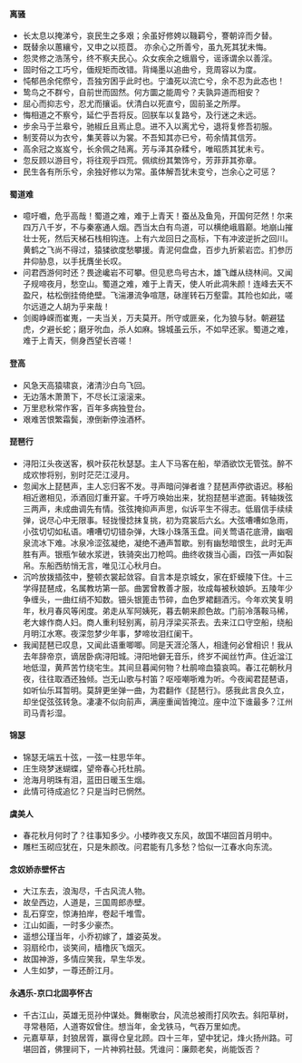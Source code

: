#### 离骚 
- 长太息以掩涕兮，哀民生之多艰；余虽好修姱以鞿羁兮，謇朝谇而夕替。
- 既替余以蕙纕兮，又申之以揽茝。 亦余心之所善兮，虽九死其犹未悔。
- 怨灵修之浩荡兮，终不察夫民心。众女疾余之蛾眉兮，谣诼谓余以善淫。
- 固时俗之工巧兮，偭规矩而改错。背绳墨以追曲兮，竞周容以为度。
- 忳郁邑余侘傺兮，吾独穷困乎此时也。宁溘死以流亡兮，余不忍为此态也！
- 鸷鸟之不群兮，自前世而固然。何方圜之能周兮？夫孰异道而相安？
- 屈心而抑志兮，忍尤而攘诟。伏清白以死直兮，固前圣之所厚。
- 悔相道之不察兮，延伫乎吾将反。回朕车以复路兮，及行迷之未远。
- 步余马于兰皋兮，驰椒丘且焉止息。进不入以离尤兮，退将复修吾初服。
- 制芰荷以为衣兮，集芙蓉以为裳。不吾知其亦已兮，苟余情其信芳。
- 高余冠之岌岌兮，长余佩之陆离。芳与泽其杂糅兮，唯昭质其犹未亏。
- 忽反顾以游目兮，将往观乎四荒。佩缤纷其繁饰兮，芳菲菲其弥章。
- 民生各有所乐兮，余独好修以为常。虽体解吾犹未变兮，岂余心之可惩？
>
#### 蜀道难
- 噫吁嚱，危乎高哉！蜀道之难，难于上青天！蚕丛及鱼凫，开国何茫然！尔来四万八千岁，不与秦塞通人烟。西当太白有鸟道，可以横绝峨眉巅。地崩山摧壮士死，然后天梯石栈相钩连。上有六龙回日之高标，下有冲波逆折之回川。黄鹤之飞尚不得过，猿猱欲度愁攀援。青泥何盘盘，百步九折萦岩峦。扪参历井仰胁息，以手抚膺坐长叹。
- 问君西游何时还？畏途巉岩不可攀。但见悲鸟号古木，雄飞雌从绕林间。又闻子规啼夜月，愁空山。蜀道之难，难于上青天，使人听此凋朱颜！连峰去天不盈尺，枯松倒挂倚绝壁。飞湍瀑流争喧豗，砯崖转石万壑雷。其险也如此，嗟尔远道之人胡为乎来哉！
- 剑阁峥嵘而崔嵬，一夫当关，万夫莫开。所守或匪亲，化为狼与豺。朝避猛虎，夕避长蛇；磨牙吮血，杀人如麻。锦城虽云乐，不如早还家。蜀道之难，难于上青天，侧身西望长咨嗟！
>
#### 登高
- 风急天高猿啸哀，渚清沙白鸟飞回。
- 无边落木萧萧下，不尽长江滚滚来。
- 万里悲秋常作客，百年多病独登台。
- 艰难苦恨繁霜鬓，潦倒新停浊酒杯。
>
#### 琵琶行
- 浔阳江头夜送客，枫叶荻花秋瑟瑟。主人下马客在船，举酒欲饮无管弦。醉不成欢惨将别，别时茫茫江浸月。
- 忽闻水上琵琶声，主人忘归客不发。寻声暗问弹者谁？琵琶声停欲语迟。移船相近邀相见，添酒回灯重开宴。千呼万唤始出来，犹抱琵琶半遮面。转轴拨弦三两声，未成曲调先有情。弦弦掩抑声声思，似诉平生不得志。低眉信手续续弹，说尽心中无限事。轻拢慢捻抹复挑，初为霓裳后六幺。大弦嘈嘈如急雨，小弦切切如私语。嘈嘈切切错杂弹，大珠小珠落玉盘。间关莺语花底滑，幽咽泉流冰下难。冰泉冷涩弦凝绝，凝绝不通声暂歇。别有幽愁暗恨生，此时无声胜有声。银瓶乍破水浆迸，铁骑突出刀枪鸣。曲终收拨当心画，四弦一声如裂帛。东船西舫悄无言，唯见江心秋月白。
- 沉吟放拨插弦中，整顿衣裳起敛容。自言本是京城女，家在虾蟆陵下住。十三学得琵琶成，名属教坊第一部。曲罢曾教善才服，妆成每被秋娘妒。五陵年少争缠头，一曲红绡不知数。钿头银篦击节碎，血色罗裙翻酒污。今年欢笑复明年，秋月春风等闲度。弟走从军阿姨死，暮去朝来颜色故。门前冷落鞍马稀，老大嫁作商人妇。商人重利轻别离，前月浮梁买茶去。去来江口守空船，绕船月明江水寒。夜深忽梦少年事，梦啼妆泪红阑干。
- 我闻琵琶已叹息，又闻此语重唧唧。同是天涯沦落人，相逢何必曾相识！我从去年辞帝京，谪居卧病浔阳城。浔阳地僻无音乐，终岁不闻丝竹声。住近湓江地低湿，黄芦苦竹绕宅生。其间旦暮闻何物？杜鹃啼血猿哀鸣。春江花朝秋月夜，往往取酒还独倾。岂无山歌与村笛？呕哑嘲哳难为听。今夜闻君琵琶语，如听仙乐耳暂明。莫辞更坐弹一曲，为君翻作《琵琶行》。感我此言良久立，却坐促弦弦转急。凄凄不似向前声，满座重闻皆掩泣。座中泣下谁最多？江州司马青衫湿。
> 
#### 锦瑟
- 锦瑟无端五十弦，一弦一柱思华年。
- 庄生晓梦迷蝴蝶，望帝春心托杜鹃。
- 沧海月明珠有泪，蓝田日暖玉生烟。
- 此情可待成追忆？只是当时已惘然。
>
#### 虞美人
- 春花秋月何时了？往事知多少。小楼昨夜又东风，故国不堪回首月明中。
- 雕栏玉砌应犹在，只是朱颜改。问君能有几多愁？恰似一江春水向东流。
> 
#### 念奴娇赤壁怀古
- 大江东去，浪淘尽，千古风流人物。
- 故垒西边，人道是，三国周郎赤壁。
- 乱石穿空，惊涛拍岸，卷起千堆雪。
- 江山如画，一时多少豪杰。
- 遥想公瑾当年，小乔初嫁了，雄姿英发。
- 羽扇纶巾，谈笑间，樯橹灰飞烟灭。
- 故国神游，多情应笑我，早生华发。
- 人生如梦，一尊还酹江月。
> 
#### 永遇乐-京口北固亭怀古
- 千古江山，英雄无觅孙仲谋处。舞榭歌台，风流总被雨打风吹去。斜阳草树，寻常巷陌，人道寄奴曾住。想当年，金戈铁马，气吞万里如虎。
- 元嘉草草，封狼居胥，赢得仓皇北顾。四十三年，望中犹记，烽火扬州路。可堪回首，佛狸祠下，一片神鸦社鼓。凭谁问：廉颇老矣，尚能饭否？
> 
 
